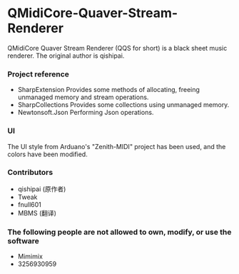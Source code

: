 # QMidiCore-Quaver-Stream-Renderer
QMidiCore Quaver Stream Renderer (QQS for short) is a black sheet music renderer. The original author is qishipai.

### Project reference
- SharpExtension Provides some methods of allocating, freeing unmanaged memory and stream operations.
- SharpCollections Provides some collections using unmanaged memory.
- Newtonsoft.Json Performing Json operations.

### UI
The UI style from Arduano's "Zenith-MIDI" project has been used, and the colors have been modified.

### Contributors
- qishipai (原作者)
- Tweak
- fnull601
- MBMS (翻译)

### The following people are not allowed to own, modify, or use the software
- Mimimix
- 3256930959
